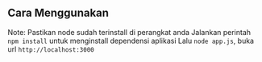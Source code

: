 ## Cara Menggunakan

Note: Pastikan node sudah terinstall di perangkat anda
Jalankan perintah `npm install` untuk menginstall dependensi aplikasi 
Lalu `node app.js`, buka url `http://localhost:3000`